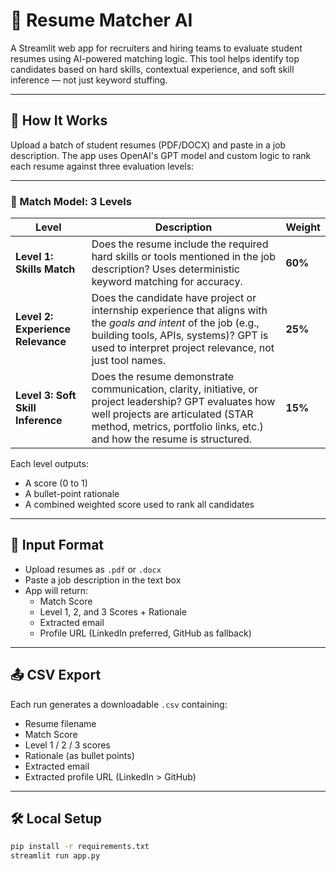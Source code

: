 # 🧠 Resume Matcher AI

A Streamlit web app for recruiters and hiring teams to evaluate student resumes using AI-powered matching logic. This tool helps identify top candidates based on hard skills, contextual experience, and soft skill inference — not just keyword stuffing.

---

## 🚀 How It Works

Upload a batch of student resumes (PDF/DOCX) and paste in a job description. The app uses OpenAI's GPT model and custom logic to rank each resume against three evaluation levels:

---

### 🎯 Match Model: 3 Levels

| Level | Description | Weight |
|-------|-------------|--------|
| **Level 1: Skills Match** | Does the resume include the required hard skills or tools mentioned in the job description? Uses deterministic keyword matching for accuracy. | **60%** |
| **Level 2: Experience Relevance** | Does the candidate have project or internship experience that aligns with the *goals and intent* of the job (e.g., building tools, APIs, systems)? GPT is used to interpret project relevance, not just tool names. | **25%** |
| **Level 3: Soft Skill Inference** | Does the resume demonstrate communication, clarity, initiative, or project leadership? GPT evaluates how well projects are articulated (STAR method, metrics, portfolio links, etc.) and how the resume is structured. | **15%** |

Each level outputs:
- A score (0 to 1)
- A bullet-point rationale
- A combined weighted score used to rank all candidates

---

## 📁 Input Format

- Upload resumes as `.pdf` or `.docx`
- Paste a job description in the text box
- App will return:
  - Match Score
  - Level 1, 2, and 3 Scores + Rationale
  - Extracted email
  - Profile URL (LinkedIn preferred, GitHub as fallback)

---

## 📤 CSV Export

Each run generates a downloadable `.csv` containing:

- Resume filename
- Match Score
- Level 1 / 2 / 3 scores
- Rationale (as bullet points)
- Extracted email
- Extracted profile URL (LinkedIn > GitHub)

---

## 🛠 Local Setup

```bash
pip install -r requirements.txt
streamlit run app.py
